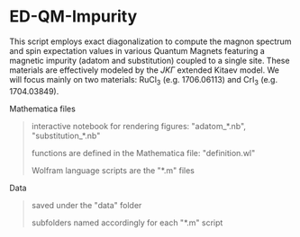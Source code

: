 # ED-QM-Impurity

This script employs exact diagonalization to compute the magnon spectrum and spin expectation values in various Quantum Magnets featuring a magnetic impurity (adatom and substitution) coupled to a single site. 
These materials are effectively modeled by the $JK\Gamma$ extended Kitaev model. 
We will focus mainly on two materials:  $\text{RuCl}_3$ (e.g. 1706.06113) and $\text{CrI}_3$  (e.g. 1704.03849).

Mathematica files
  > interactive notebook for rendering figures: "adatom\_\*.nb", "substitution\_\*.nb"
> 
  > functions are defined in the Mathematica file: "definition.wl"
> 
  > Wolfram language scripts are the "\*.m" files

Data
  > saved under the "data" folder
> 
  > subfolders named accordingly for each "\*.m" script
